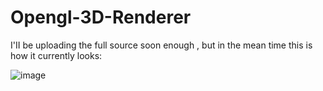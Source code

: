 # Opengl-3D-Renderer

I'II be uploading the full source soon enough , but in the mean time this is how it currently looks:

![image](https://user-images.githubusercontent.com/80681941/229170268-265b8378-9c82-4be7-b836-3945c66bb4b8.png)
